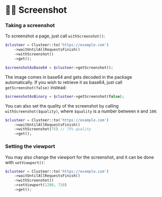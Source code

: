 # 👨‍🎨 Screenshot

### Taking a screenshot

To screenshot a page, just call `withScreenshot()`:

```php
$clusteer = Clusteer::to('https://example.com')
    ->waitUntilAllRequestsFinish()
    ->withScreenshot()
    ->get();
```

```php
$screenshotAsBase64 = $clusteer->getScreenshot();
```

The image comes in base64 and gets decoded in the package automatically. If you wish to retrieve it as base64, just call `getScreenshot(false)` instead:

```php
$screenshotAsBinary = $clusteer->getScreenshot(false);
```

&#x20;You can also set the quality of the screenshot by calling `withScreenshot($quality)`, where `$quality` is a number between `0` and `100`:

```php
$clusteer = Clusteer::to('https://example.com')
    ->waitUntilAllRequestsFinish()
    ->withScreenshot(75) // 75% quality
    ->get();
```

### Setting the viewport

You may also change the viewport for the screenshot, and it can be done with `setViewport()`:

```php
$clusteer = Clusteer::to('https://example.com')
    ->waitUntilAllRequestsFinish()
    ->withScreenshot()
    ->setViewport(1280, 720)
    ->get();
```
